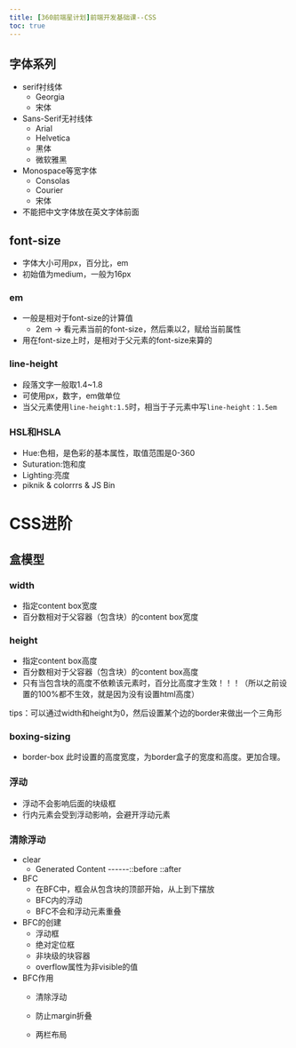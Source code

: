 ```yaml
---
title: [360前端星计划]前端开发基础课--CSS
toc: true
---
```



## 字体系列

- serif衬线体
  - Georgia
  - 宋体
- Sans-Serif无衬线体
  - Arial
  - Helvetica
  - 黑体
  - 微软雅黑
- Monospace等宽字体
  - Consolas
  - Courier
  - 宋体
- 不能把中文字体放在英文字体前面

## font-size

- 字体大小可用px，百分比，em
- 初始值为medium，一般为16px

### em

- 一般是相对于font-size的计算值
  - 2em -> 看元素当前的font-size，然后乘以2，赋给当前属性
- 用在font-size上时，是相对于父元素的font-size来算的

### line-height

- 段落文字一般取1.4~1.8
- 可使用px，数字，em做单位
- 当父元素使用```line-height:1.5```时，相当于子元素中写```line-height：1.5em```

### HSL和HSLA

- Hue:色相，是色彩的基本属性，取值范围是0-360
- Suturation:饱和度
- Lighting:亮度
- piknik & colorrrs & JS Bin

# CSS进阶

## 盒模型

### width

- 指定content box宽度
- 百分数相对于父容器（包含块）的content box宽度

### height

- 指定content box高度
- 百分数相对于父容器（包含块）的content box高度
- 只有当包含块的高度不依赖该元素时，百分比高度才生效！！！（所以之前设置的100%都不生效，就是因为没有设置html高度）

tips：可以通过width和height为0，然后设置某个边的border来做出一个三角形

### boxing-sizing

- border-box 此时设置的高度宽度，为border盒子的宽度和高度。更加合理。

### 浮动

- 浮动不会影响后面的块级框
- 行内元素会受到浮动影响，会避开浮动元素

### 清除浮动

- clear
  - Generated Content    ------::before ::after
- BFC
  - 在BFC中，框会从包含块的顶部开始，从上到下摆放
  - BFC内的浮动
  - BFC不会和浮动元素重叠
- BFC的创建
  - 浮动框
  - 绝对定位框
  - 非块级的块容器
  - overflow属性为非visible的值
- BFC作用
  - 清除浮动
  - 防止margin折叠
  - 两栏布局

    ​

